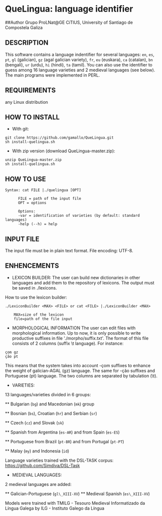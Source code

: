 # QueLingua: language identifier

##Author
Grupo ProLNat@GE
CiTIUS, University of Santiago de Compostela
Galiza


## DESCRIPTION
This software contains a language indentifier for several languages:  `en`, `es`, `pt`, `gl` (galician), `gz` (agal galician variety), `fr`, `eu` (euskara), `ca` (catalan), `bn` (bengali), `ur` (urdu), `hi` (hindi), `ta` (tamil). You can also use the identifier to guess among 16 language varieties and 2 medieval languages  (see below). 
The main programs  were implemented in PERL.


## REQUIREMENTS
any Linux distribution


## HOW TO INSTALL
* With git:
```
git clone https://github.com/gamallo/QueLingua.git
sh install-quelingua.sh
```
* With zip version (download QueLingua-master.zip):
```
unzip QueLingua-master.zip
sh install-quelingua.sh
```

## HOW TO USE 

```
Syntax: cat FILE |./quelingua [OPT]
      
      FILE = path of the input file 
      OPT = options

      Options:
      -var = identification of varieties (by default: standard languages)
      -help (--h) = help
```       

## INPUT FILE

The input file must be in plain text format. 
File encoding: UTF-8.


## ENHENCEMENTS

* LEXICON BUILDER:
The user can build new dictionaries in other languages and add them to the repository of lexicons. The output must be saved in ./lexicons.

How to use the lexicon builder:

```
./LexiconBuilder <MAX> <FILE> or cat <FILE> |./LexiconBuilder <MAX> 

	MAX=size of the lexicon
	file=path of the file input
```        

* MORPHOLOGICAL INFORMATION
The user can edit files with morphological information. Up to now, it is only possible to write productive suffixes in file './morpho/suffix.txt'. The format of this file consists of 2 columns (suffix \t language). For instance:

```
çom	gz
ção	pt
```
This means that the system takes into account -çom suffixes to enhance the weight of galician-AGAL (gz) language. The same for -ção suffixes and Portuguese (pt) language. The two columns are separated by tabulation (\t). 	
	
* VARIETIES:

13 languages/varieties divided in 6 groups: 

 ** Bulgarian (`bg`) and  Macedonian (`mk`) group

 ** Bosnian (`bs`), Croatian (`hr`) and Serbian (`sr`)

 ** Czech (`cz`) and  Slovak (`sk`)

 ** Spanish from Argentina (`es-AR`) and from Spain (`es-ES`)

 ** Portuguese from Brazil (`pt-BR`) and from Portugal (`pt-PT`)

 ** Malay (`my`) and Indonesia (`id`)

Language varieties trained with the DSL-TASK corpus: https://github.com/Simdiva/DSL-Task

* MEDIEVAL LANGUAGES:

2 medieval languages are added:

 ** Galician-Portuguese (`gl\_XIII-XV`)
 ** Medieval Spanish (`es\_XIII-XV`)

Models were trained with TMILG - Tesouro Medieval Informatizado da Língua Galega by ILG - Instituto Galego da Língua	 
